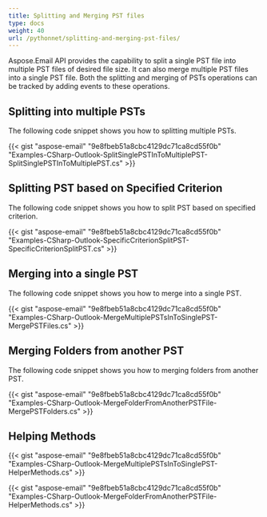 ```yaml
---
title: Splitting and Merging PST files
type: docs
weight: 40
url: /pythonnet/splitting-and-merging-pst-files/
---
```



Aspose.Email API provides the capability to split a single PST file into multiple PST files of desired file size. It can also merge multiple PST files into a single PST file. Both the splitting and merging of PSTs operations can be tracked by adding events to these operations.
## **Splitting into multiple PSTs**
The following code snippet shows you how to splitting multiple PSTs.



{{< gist "aspose-email" "9e8fbeb51a8cbc4129dc71ca8cd55f0b" "Examples-CSharp-Outlook-SplitSinglePSTInToMultiplePST-SplitSinglePSTInToMultiplePST.cs" >}}
## **Splitting PST based on Specified Criterion**
The following code snippet shows you how to split PST based on specified criterion.



{{< gist "aspose-email" "9e8fbeb51a8cbc4129dc71ca8cd55f0b" "Examples-CSharp-Outlook-SpecificCriterionSplitPST-SpecificCriterionSplitPST.cs" >}}
## **Merging into a single PST**
The following code snippet shows you how to merge into a single PST.



{{< gist "aspose-email" "9e8fbeb51a8cbc4129dc71ca8cd55f0b" "Examples-CSharp-Outlook-MergeMultiplePSTsInToSinglePST-MergePSTFiles.cs" >}}
## **Merging Folders from another PST**
The following code snippet shows you how to merging folders from another PST.



{{< gist "aspose-email" "9e8fbeb51a8cbc4129dc71ca8cd55f0b" "Examples-CSharp-Outlook-MergeFolderFromAnotherPSTFile-MergePSTFolders.cs" >}}
## **Helping Methods**


{{< gist "aspose-email" "9e8fbeb51a8cbc4129dc71ca8cd55f0b" "Examples-CSharp-Outlook-MergeMultiplePSTsInToSinglePST-HelperMethods.cs" >}}

{{< gist "aspose-email" "9e8fbeb51a8cbc4129dc71ca8cd55f0b" "Examples-CSharp-Outlook-MergeFolderFromAnotherPSTFile-HelperMethods.cs" >}}
